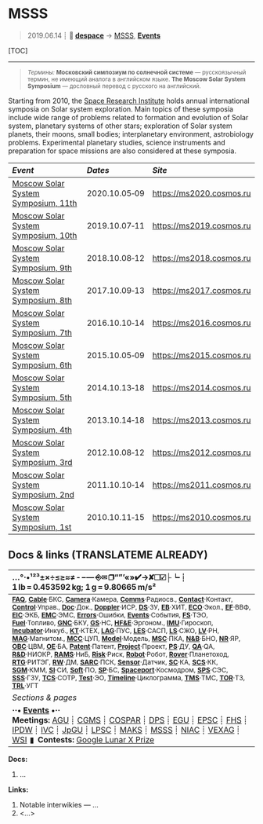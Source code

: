 # MSSS
> 2019.06.14 ┊ **🚀 [despace](index.md)** → [MSSS](msss.md), **[Events](event.md)**

[TOC]

---

> <small>*Термины:* **Московский симпозиум по солнечной системе** — русскоязычный термин, не имеющий аналога в английском языке. **The Moscow Solar System Symposium** — дословный перевод с русского на английский.</small>

Starting from 2010, the [Space Research Institute](03_iki_ras.md) holds annual international symposia on Solar system exploration. Main topics of these symposia include wide range of problems related to formation and evolution of Solar system, planetary systems of other stars; exploration of Solar system planets, their moons, small bodies; interplanetary environment, astrobiology problems. Experimental planetary studies, science instruments and preparation for space missions are also considered at these symposia.

<small>

|*Event*|*Dates*|*Site*|
|:--|:--|:--|
| [Moscow Solar System Symposium, 11th](msss_11.md) | 2020.10.05‑09 | <https://ms2020.cosmos.ru> |
| [Moscow Solar System Symposium, 10th](msss_10.md) | 2019.10.07‑11 | <https://ms2019.cosmos.ru> |
| [Moscow Solar System Symposium, 9th](msss_9.md) | 2018.10.08‑12 | <https://ms2018.cosmos.ru> |
| [Moscow Solar System Symposium, 8th](msss_8.md) | 2017.10.09‑13 | <https://ms2017.cosmos.ru> |
| [Moscow Solar System Symposium, 7th](msss_7.md) | 2016.10.10‑14 | <https://ms2016.cosmos.ru> |
| [Moscow Solar System Symposium, 6th](msss_6.md) | 2015.10.05‑09 | <https://ms2015.cosmos.ru> |
| [Moscow Solar System Symposium, 5th](msss_5.md) | 2014.10.13‑18 | <https://ms2014.cosmos.ru> |
| [Moscow Solar System Symposium, 4th](msss_4.md) | 2013.10.14‑18 | <https://ms2013.cosmos.ru> |
| [Moscow Solar System Symposium, 3rd](msss_3.md) | 2012.10.08‑12 | <https://ms2012.cosmos.ru> |
| [Moscow Solar System Symposium, 2nd](msss_2.md) | 2011.10.10‑14 | <https://ms2011.cosmos.ru> |
| [Moscow Solar System Symposium, 1st](msss_1.md) | 2010.10.11‑15 | <https://ms2010.cosmos.ru> |

</small>



<p style="page-break-after:always"> </p>

## Docs & links (TRANSLATEME ALREADY)
|…°·•¹²³±×÷≤≥≈≠ ‑ −— ⎆✉ ❐“”’«»✔→✘☐☑├┕┆ 1 lb = 0.453592 kg; 1 g = 9.80665 m/s²|
|:--|
|<small>**[FAQ](faq.md)**, **[Cable](cable.md)**·БКС, **[Camera](camera.md)**·Камера, **[Comms](comms.md)**·Радиосв., **[Contact](contact.md)**·Контакт, **[Control](control.md)**·Управ., **[Doc](doc.md)**·Док., **[Doppler](doppler.md)**·ИСР, **[DS](ds.md)**·ЗУ, **[EB](eb.md)**·ХИТ, **[ECO](ecology.md)**·Экол., **[EF](ef.md)**·ВВФ, **[ElC](elc.md)**·ЭКБ, **[EMC](emc.md)**·ЭМС, **[Errors](error.md)**·Ошибки, **[Events](event.md)**·События, **[FS](fs.md)**·ТЭО, **[Fuel](fuel.md)**·Топливо, **[GNC](gnc.md)**·БКУ, **[GS](scs.md)**·НС, **[HF&E](hfe.md)**·Эргоном., **[IMU](imu.md)**·Гироскоп, **[Incubator](incubator.md)**·Инкуб., **[KT](kt.md)**·КТЕХ, **[LAG](lag.md)**·ПУC, **[LES](les.md)**·САСП, **[LS](ls.md)**·СЖО, **[LV](lv.md)**·РН, **[MAG](mag.md)**·Магнитом., **[MCC](mcc.md)**·ЦУП, **[Model](model.md)**·Модель, **[MSC](sc.md)**·ПКА, **[N&B](nnb.md)**·БНО, **[NR](nr.md)**·ЯР, **[OBC](obc.md)**·ЦВМ, **[OE](oe.md)**·БА, **[Patent](патент.md)**·Патент, **[Project](project.md)**·Проект, **[PS](ps.md)**·ДУ, **[QA](quality.md)**·QA, **[R&D](rnd.md)**·НИОКР, **[RAMS](rams.md)**·НиБ, **[Risk](risk.md)**·Риск, **[Robot](robotics.md)**·Робот, **[Rover](rover.md)**·Планетоход, **[RTG](rtg.md)**·РИТЭГ, **[RW](rw.md)**·ДМ, **[SARC](sarc.md)**·ПСК, **[Sensor](sensor.md)**·Датчик, **[SC](sc.md)**·КА, **[SCS](scs.md)**·КК, **[SGM](sgm.md)**·КММ, **[SI](si.md)**·СИ, **[Soft](soft.md)**·ПО, **[SP](sp.md)**·БС, **[Spaceport](spaceport.md)**·Космодром, **[SPS](sps.md)**·СЭС, **[SSS](sss.md)**·ГЗУ, **[TCS](tcs.md)**·СОТР, **[Test](test.md)**·ЭО, **[Timeline](timeline.md)**·Циклограмма, **[TMS](tms.md)**·ТМС, **[TOR](tor.md)**·ТЗ, **[TRL](trl.md)**·УГТ</small>|
|*Sections & pages*|
|**··• [Events](event.md) •··**<br> **Meetings:** [AGU](agu.md) ┊ [CGMS](cgms.md) ┊ [COSPAR](cospar.md) ┊ [DPS](dps.md) ┊ [EGU](egu.md) ┊ [EPSC](epsc.md) ┊ [FHS](fhs.md) ┊ [IPDW](ipdw.md) ┊ [IVC](ivc.md) ┊ [JpGU](jpgu.md) ┊ [LPSC](lpsc.md) ┊ [MAKS](maks.md) ┊ [MSSS](msss.md) ┊ [NIAC](niac_program.md) ┊ [VEXAG](vexag.md) ┊ [WSI](wsi.md)  ▮  **Contests:** [Google Lunar X Prize](google_lunar_x_prize.md) |

**Docs:**

   1. …

**Links:**

   1. Notable interwikies — …
   1. <…>
